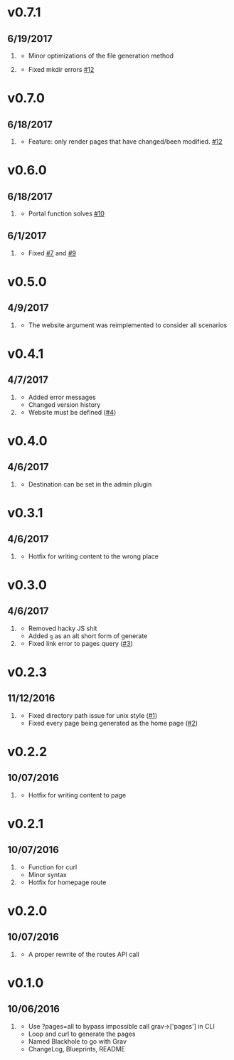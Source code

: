 # v0.7.1
## 6/19/2017

1. [](#improved)
    * Minor optimizations of the file generation method

2. [](#bugfix)
    * Fixed mkdir errors [#12](https://github.com/itssohma/grav-plugin-blackhole/issues/12)

# v0.7.0
## 6/18/2017

1. [](#new)
    * Feature: only render pages that have changed/been modified. [#12](https://github.com/itssohma/grav-plugin-blackhole/issues/12)

# v0.6.0
## 6/18/2017

1. [](#new)
    * Portal function solves [#10](https://github.com/itssohma/grav-plugin-blackhole/issues/10)

## 6/1/2017

1. [](#bugfix)
    * Fixed [#7](https://github.com/itssohma/grav-plugin-blackhole/issues/7) and [#9](https://github.com/itssohma/grav-plugin-blackhole/issues/9)

# v0.5.0
## 4/9/2017

1. [](#improved)
    * The website argument was reimplemented to consider all scenarios

# v0.4.1
## 4/7/2017

1. [](#improved)
    * Added error messages
    * Changed version history
2. [](#bugfix)
    * Website must be defined ([#4](https://github.com/itssohma/grav-plugin-blackhole/issues/4))

# v0.4.0
## 4/6/2017

1. [](#new)
    * Destination can be set in the admin plugin

# v0.3.1
## 4/6/2017

1. [](#bugfix)
    * Hotfix for writing content to the wrong place

# v0.3.0
## 4/6/2017

1. [](#improved)
    * Removed hacky JS shit
    * Added `g` as an alt short form of generate
2. [](#bugfix)
    * Fixed link error to pages query ([#3](https://github.com/itssohma/grav-plugin-blackhole/issues/3))

# v0.2.3
## 11/12/2016

1. [](#bugfix)
    * Fixed directory path issue for unix style ([#1](https://github.com/itssohma/grav-plugin-blackhole/issues/1))
    * Fixed every page being generated as the home page ([#2](https://github.com/itssohma/grav-plugin-blackhole/issues/2))

# v0.2.2
##  10/07/2016

1. [](#bugfix)
    * Hotfix for writing content to page

# v0.2.1
##  10/07/2016

1. [](#improved)
    * Function for curl
    * Minor syntax
2. [](#bugfix)
    * Hotfix for homepage route

# v0.2.0
##  10/07/2016

1. [](#improved)
    * A proper rewrite of the routes API call

# v0.1.0
##  10/06/2016

1. [](#new)
    * Use ?pages=all to bypass impossible call grav->['pages'] in CLI
    * Loop and curl to generate the pages
    * Named Blackhole to go with Grav
    * ChangeLog, Blueprints, README